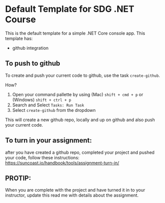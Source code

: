 # Default Template for SDG .NET Course

This is the default template for a simple .NET Core console app. This template has:

- github integration

## To push to github

To create and push your current code to github, use the task `create-github`.

How?

1. Open your command pallette by using (Mac) `shift + cmd + p` or (Windows) `shift + ctrl + p`
2. Search and Select `Tasks: Run Task`
3. Select `create-github` from the dropdown

This will create a new github repo, locally and up on github and also push your current code.

## To turn in your assignment:

after you have created a github repo, completed your project and pushed your code, follow these instructions: https://suncoast.io/handbook/tools/assignment-turn-in/

## PROTIP:

When you are complete with the project and have turned it in to your instructor, update this read me with details about the assignment.
